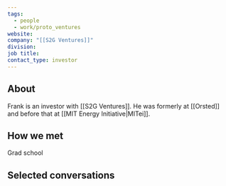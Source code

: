 ```yaml
---
tags:
  - people
  - work/proto_ventures
website: 
company: "[[S2G Ventures]]"
division: 
job title: 
contact_type: investor
---
```

## About
Frank is an investor with [[S2G Ventures]]. He was formerly at [[Orsted]] and before that at [[MIT Energy Initiative|MITei]].

## How we met
Grad school

## Selected conversations
